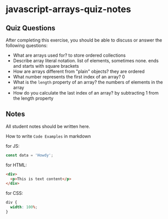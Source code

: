 # javascript-arrays-quiz-notes

## Quiz Questions

After completing this exercise, you should be able to discuss or answer the following questions:

- What are arrays used for?
  to store ordered collections
- Describe array literal notation.
  list of elements, sometimes none. ends and starts with square brackets
- How are arrays different from "plain" objects?
  they are ordered
- What number represents the first index of an array?
  0
- What is the `length` property of an array?
  the numbers of elements in the array
- How do you calculate the last index of an array?
  by subtracting 1 from the length property

## Notes

All student notes should be written here.

How to write `Code Examples` in markdown

for JS:

```javascript
const data = 'Howdy';
```

for HTML:

```html
<div>
  <p>This is text content</p>
</div>
```

for CSS:

```css
div {
  width: 100%;
}
```
